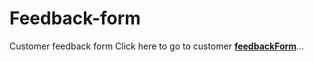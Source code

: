 # Feedback-form
 Customer feedback form
Click here to go to customer [__feedbackForm__](feedback-form.ipynb)...

